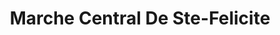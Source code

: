---
title: "Marche Central De Ste-Felicite"
url: /sainte-felicite/marche-central-de-ste-felicite/
shop: Supermarkt
---